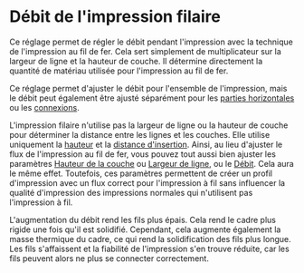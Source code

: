 Débit de l'impression filaire
===

Ce réglage permet de régler le débit pendant l'impression avec la technique de l'impression au fil de fer. Cela sert simplement de multiplicateur sur la largeur de ligne et la hauteur de couche. Il détermine directement la quantité de matériau utilisée pour l'impression au fil de fer.

Ce réglage permet d'ajuster le débit pour l'ensemble de l'impression, mais le débit peut également être ajusté séparément pour les [parties horizontales](./wireframe_flow_flat.md) ou les [connexions](./wireframe_flow_connection.md).

L'impression filaire n'utilise pas la largeur de ligne ou la hauteur de couche pour déterminer la distance entre les lignes et les couches. Elle utilise uniquement la [hauteur](wireframe_height.md) et la [distance d'insertion](./wireframe_roof_inset.md). Ainsi, au lieu d'ajuster le flux de l'impression au fil de fer, vous pouvez tout aussi bien ajuster les paramètres [Hauteur de la couche](../resolution/layer_height.md) ou [Largeur de ligne](../resolution/line_width.md), ou le [Débit](../material/material_flow.md). Cela aura le même effet. Toutefois, ces paramètres permettent de créer un profil d'impression avec un flux correct pour l'impression à fil sans influencer la qualité d'impression des impressions normales qui n'utilisent pas l'impression à fil.

L'augmentation du débit rend les fils plus épais. Cela rend le cadre plus rigide une fois qu'il est solidifié. Cependant, cela augmente également la masse thermique du cadre, ce qui rend la solidification des fils plus longue. Les fils s'affaissent et la fiabilité de l'impression s'en trouve réduite, car les fils peuvent alors ne plus se connecter correctement.
